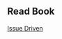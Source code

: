 ## Read Book
[Issue Driven](https://www.amazon.co.jp/%E3%82%A4%E3%82%B7%E3%83%A5%E3%83%BC%E3%81%8B%E3%82%89%E3%81%AF%E3%81%98%E3%82%81%E3%82%88%E2%80%95%E7%9F%A5%E7%9A%84%E7%94%9F%E7%94%A3%E3%81%AE%E3%80%8C%E3%82%B7%E3%83%B3%E3%83%97%E3%83%AB%E3%81%AA%E6%9C%AC%E8%B3%AA%E3%80%8D-%E5%AE%89%E5%AE%85%E5%92%8C%E4%BA%BA/dp/4862760856/ref=sr_1_1?adgrpid=54022568580&gclid=Cj0KCQiAkKqsBhC3ARIsAEEjuJjW-NY4bY4ebcvZG-wLomrhHW7DS3eFvV9JXDJ_FvuoEboaXxcYqX4aAgVyEALw_wcB&hvadid=665686223903&hvdev=c&hvlocphy=1009312&hvnetw=g&hvqmt=e&hvrand=12564215068215008516&hvtargid=kwd-335346282718&hydadcr=27486_14701136&jp-ad-ap=0&keywords=issue%E3%81%8B%E3%82%89%E3%81%AF%E3%81%98%E3%82%81%E3%82%88&qid=1703603692&sr=8-1)
